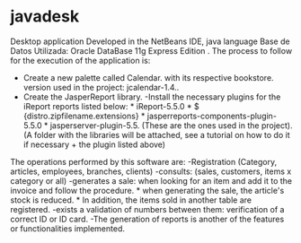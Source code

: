 # javadesk
Desktop application Developed in the NetBeans IDE, java language
Base de Datos Utilizada: Oracle DataBase 11g Express Edition .
The process to follow for the execution of the application is:
 
- Create a new palette called Calendar. with its respective bookstore. version used in the project: jcalendar-1.4..
- Create the JasperReport library.
-Install the necessary plugins for the iReport reports listed below:
           * iReport-5.5.0
           * $ {distro.zipfilename.extensions}
           * jasperreports-components-plugin-5.5.0
           * jasperserver-plugin-5.5.
                  (These are the ones used in the project).
                 (A folder with the libraries will be attached, see a tutorial on how to do it if necessary            + the plugin listed above)

The operations performed by this software are:
-Registration (Category, articles, employees, branches, clients)
-consults: (sales, customers, items x category or all)
-generates a sale: when looking for an item and add it to the invoice and follow the procedure.
                  * when generating the sale, the article's stock is reduced.
                  * In addition, the items sold in another table are registered.
-exists a validation of numbers between them: verification of a correct ID or ID card.
-The generation of reports is another of the features or functionalities implemented.
